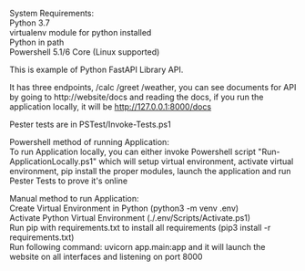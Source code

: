 System Requirements:  
Python 3.7  
virtualenv module for python installed  
Python in path  
Powershell 5.1/6 Core (Linux supported)  

This is example of Python FastAPI Library API.

It has three endpoints, /calc /greet /weather, you can see documents for API by going to http://website/docs and reading the docs, if you run the application locally, it will be http://127.0.0.1:8000/docs

Pester tests are in PSTest/Invoke-Tests.ps1

Powershell method of running Application:  
To run Application locally, you can either invoke Powershell script "Run-ApplicationLocally.ps1" which will setup virtual environment, activate virtual environment, pip install the proper modules, launch the application and run Pester Tests to prove it's online

Manual method to run Application:  
Create Virtual Environment in Python (python3 -m venv .env)  
Activate Python Virtual Environment (./.env/Scripts/Activate.ps1)  
Run pip with requirements.txt to install all requirements (pip3 install -r requirements.txt)  
Run following command: uvicorn app.main:app and it will launch the website on all interfaces and listening on port 8000

